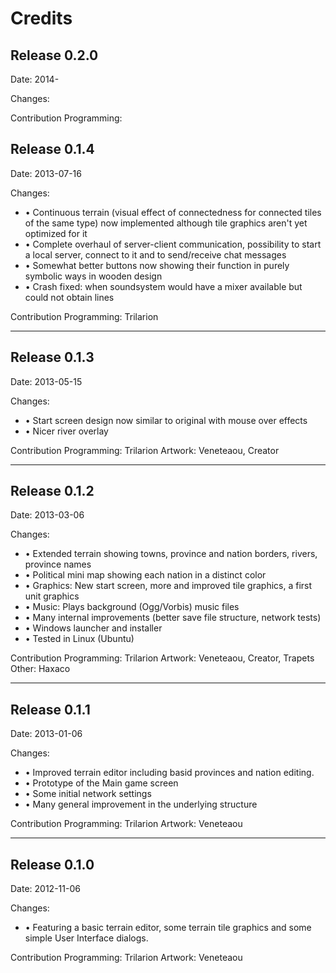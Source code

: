 ﻿# Credits

## Release 0.2.0

Date: 2014-

Changes:

Contribution
 Programming:

## Release 0.1.4

Date: 2013-07-16

Changes:
- &bull; Continuous terrain (visual effect of connectedness for connected tiles of the same type) now implemented although tile graphics aren't yet optimized for it
- &bull; Complete overhaul of server-client communication, possibility to start a local server, connect to it and to send/receive chat messages
- &bull; Somewhat better buttons now showing their function in purely symbolic ways in wooden design
- &bull; Crash fixed: when soundsystem would have a mixer available but could not obtain lines

Contribution
 Programming: Trilarion

---

## Release 0.1.3 

Date: 2013-05-15

Changes:
-  &bull; Start screen design now similar to original with mouse over effects
-  &bull; Nicer river overlay

Contribution
 Programming: Trilarion
 Artwork: Veneteaou, Creator

---

## Release 0.1.2

Date: 2013-03-06

Changes:
-  &bull; Extended terrain showing towns, province and nation borders, rivers, province names
-  &bull; Political mini map showing each nation in a distinct color
-  &bull; Graphics: New start screen, more and improved tile graphics, a first unit graphics
-  &bull; Music: Plays background (Ogg/Vorbis) music files
-  &bull; Many internal improvements (better save file structure, network tests)
-  &bull; Windows launcher and installer
-  &bull; Tested in Linux (Ubuntu)

Contribution
 Programming: Trilarion
 Artwork: Veneteaou, Creator, Trapets
 Other: Haxaco

---

## Release 0.1.1

Date: 2013-01-06

Changes:
-  &bull; Improved terrain editor including basid provinces and nation editing.
-  &bull; Prototype of the Main game screen
-  &bull; Some initial network settings
-  &bull; Many general improvement in the underlying structure

Contribution
 Programming: Trilarion
 Artwork: Veneteaou

---

## Release 0.1.0

Date: 2012-11-06

Changes:
-  &bull; Featuring a basic terrain editor, some terrain tile graphics and some simple User Interface dialogs.

Contribution
 Programming: Trilarion
 Artwork: Veneteaou

